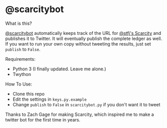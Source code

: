 # @scarcitybot

What is this?

[@scarcitybot](http://twitter.com/scarcitybot) automatically keeps track of the URL for [@stfj's Scarcity](http://stfj.net/index2.php?year=2021&project=art/2021/Scarcity) and publishes it to Twitter. It will eventually publish the complete ledger as well. If you want to run your own copy without tweeting the results, just set `publish` to `False`.

Requirements:
 * Python 3 (I finally updated. Leave me alone.)
 * Twython

How To Use:
 * Clone this repo
 * Edit the settings in `keys.py.example`
 * Change `publish` to `False` in `scarcitybot.py` if you don't want it to tweet

Thanks to Zach Gage for making Scarcity, which inspired me to make a twitter bot for the first time in years.
